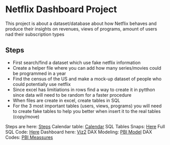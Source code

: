 # Netflix Dashboard Project
This project is about a dataset/database about how Netflix behaves and produce their insights on revenues, views of programs, amount of users nad their subscription types

## Steps
- First search/find a dataset which use fake netflix information
- Create a helper file where you can add how many series/movies could be programmed in a year
- Find the census of the US and make a mock-up dataset of people who could potentially use netflix
- Since excel has limitiations in rows find a way to create it in pytthon since data will need to be random for a faster procedure
- When files are create in excel, create tables in SQL
- For the 3 most important tables (users, views, programs) you will need to create fake tables to help you better when insert it to the real tables (copy/move)

Steps are here: [Steps](https://github.com/radha2106/Viz2/blob/main/Steps.md)
Calendar table: [Calendar](https://github.com/radha2106/Viz2/blob/main/calendar_sql.sql)
SQL Tables Snaps: [Here](https://github.com/radha2106/Viz2/tree/main/photos)
Full SQL Code: [Here](https://github.com/radha2106/Viz2/blob/main/Tables_SQL.sql)
Dashboard here: [Viz2](https://project.novypro.com/UIKrHN)
DAX Modeling: [PBI Model](https://github.com/radha2106/Viz2/blob/main/DAX%20Modeling.png)
DAX Codes: [PBI Meassures](https://github.com/radha2106/Viz2/blob/main/Dax%20Meassures)

